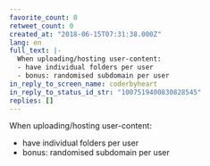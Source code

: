 ```yaml
---
favorite_count: 0
retweet_count: 0
created_at: "2018-06-15T07:31:38.000Z"
lang: en
full_text: |-
  When uploading/hosting user-content:
  - have individual folders per user
  - bonus: randomised subdomain per user
in_reply_to_screen_name: coderbyheart
in_reply_to_status_id_str: "1007519400830828545"
replies: []
---
```


When uploading/hosting user-content:

- have individual folders per user
- bonus: randomised subdomain per user
